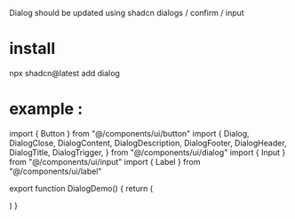 Dialog should be updated using shadcn dialogs / confirm / input 

# install
npx shadcn@latest add dialog

# example :

import { Button } from "@/components/ui/button"
import {
  Dialog,
  DialogClose,
  DialogContent,
  DialogDescription,
  DialogFooter,
  DialogHeader,
  DialogTitle,
  DialogTrigger,
} from "@/components/ui/dialog"
import { Input } from "@/components/ui/input"
import { Label } from "@/components/ui/label"

export function DialogDemo() {
  return (
    <Dialog>
      <form>
        <DialogTrigger asChild>
          <Button variant="outline">Open Dialog</Button>
        </DialogTrigger>
        <DialogContent className="sm:max-w-[425px]">
          <DialogHeader>
            <DialogTitle>Edit profile</DialogTitle>
            <DialogDescription>
              Make changes to your profile here. Click save when you&apos;re
              done.
            </DialogDescription>
          </DialogHeader>
          <div className="grid gap-4">
            <div className="grid gap-3">
              <Label htmlFor="name-1">Name</Label>
              <Input id="name-1" name="name" defaultValue="Pedro Duarte" />
            </div>
            <div className="grid gap-3">
              <Label htmlFor="username-1">Username</Label>
              <Input id="username-1" name="username" defaultValue="@peduarte" />
            </div>
          </div>
          <DialogFooter>
            <DialogClose asChild>
              <Button variant="outline">Cancel</Button>
            </DialogClose>
            <Button type="submit">Save changes</Button>
          </DialogFooter>
        </DialogContent>
      </form>
    </Dialog>
  )
}

